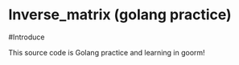 # Inverse_matrix (golang practice)

#Introduce 

This source code is Golang practice and learning in goorm!
